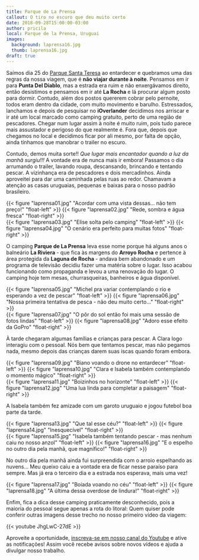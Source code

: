 ```yaml
---
title: Parque de La Prensa
callout: O tiro no escuro que deu muito certo 
date: 2018-09-28T15:00:00-03:00
author: pricila
local: Parque de la Prensa, Uruguai
images:
  background: laprensa16.jpg
  thumb: laprensa16.jpg
draft: true
---
```


Saímos dia 25 do [Parque Santa Teresa](../parque-santa-teresa) ao entardecer e quebramos uma das regras da nossa viagem, que é **não viajar durante à noite**. Pensamos em ir para **Punta Del Diablo**, mas a estrada era ruim e não enxergávamos direito, então desistimos e pensamos em ir até **La Rocha** e lá procurar algum posto para dormir. Contudo, além dos postos quererem cobrar pelo pernoite, todos eram dentro da cidade, com muito movimento e barulho. Estressados, lanchamos e depois de pesquisar no **iOverlander** decidimos nos arriscar e ir até um local marcado como camping gratuito, perto de uma região de pescadores. Chegar num lugar assim à noite é muito ruim, pois tudo parece mais assustador e perigoso do que realmente é. Fora que, depois que chegamos no local e decidimos ficar por ali mesmo, por falta de opção, ainda tínhamos que manobrar o trailer no escuro.

Contudo, demos muita sorte!! *Que lugar mais encantador quando a luz da manhã surgiu!!!* A vontade era de nunca mais ir embora! Passamos o dia arrumando o trailer, lavando roupa, descansando, brincando e tentando pescar. A vizinhança era de pescadores e dois mercadinhos. Ainda aproveitei para dar uma caminhada pelas ruas ao redor. Chamavam a atenção as casas uruguaias, pequenas e baixas para o nosso padrão brasileiro.

<div class="clearfix">
{{< figure "laprensa01.jpg" "Acordar com uma vista dessas... não tem preço!" "float-left" >}}
{{< figure "laprensa02.jpg" "Rede, sombra e água fresca" "float-right" >}}
</div>

<div class="clearfix">
{{< figure "laprensa03.jpg" "Elise solta pelo camping" "float-left" >}}
{{< figure "laprensa04.jpg" "O cenário era perfeito para muitas fotos" "float-right" >}}
</div>

O camping **Parque de La Prensa** leva esse nome porque há alguns anos o balneário **La Riviera** - que fica às margens do **Arroyo Rocha** e pertence à área protegida da **Laguna de Rocha** - andava bem abandonado e um programa de televisão decidiu fazer uma matéria sobre o lugar. Isso acabou funcionando como propaganda e levou a uma renovação do lugar. O camping hoje tem mesas, churrasqueiras, banheiros e água disponível.

<div class="clearfix">
{{< figure "laprensa05.jpg" "Michel pra variar contemplando o rio e esperando a vez de pescar" "float-left" >}}
{{< figure "laprensa06.jpg" "Nossa primeira tentativa de pesca - não deu muito certo..." "float-right" >}}
</div>

<div class="clearfix">
{{< figure "laprensa07.jpg" "O pôr do sol então foi mais uma sessão de fotos lindas" "float-left" >}}
{{< figure "laprensa08.jpg" "Adoro esse efeito da GoPro" "float-right" >}}
</div>

À tarde chegaram algumas famílias e crianças para pescar. A Clara logo interagiu com o pessoal. Nós bem que tentamos pescar, mas não pegamos nada, mesmo depois das crianças darem suas iscas quando foram embora.

<div class="clearfix">
{{< figure "laprensa09.jpg" "Biano voando o drone no entardecer" "float-left" >}}
{{< figure "laprensa10.jpg" "Clara e Isabela também contemplando o momento mágico" "float-right" >}}
</div>

<div class="clearfix">
{{< figure "laprensa11.jpg" "Boizinhos no horizonte" "float-left" >}}
{{< figure "laprensa12.jpg" "Uma lua linda para completar a paisagem" "float-right" >}}
</div>


A Isabela também fez amizade com um garoto uruguaio e jogou futebol boa parte da tarde.

<div class="clearfix">
{{< figure "laprensa13.jpg" "Que tal esse céu?" "float-left" >}}
{{< figure "laprensa14.jpg" "Inesquecível" "float-right" >}}
</div>

<div class="clearfix">
{{< figure "laprensa15.jpg" "Isabela também tentando pescar - mas nenhum caiu no nosso anzol" "float-left" >}}
{{< figure "laprensa16.jpg" "E o espelho no outro dia pela manhã, que magnífico!" "float-right" >}}
</div>

No outro dia pela manhã ainda fui surpreendida com o arroio espelhando as nuvens... Meu queixo caiu e a vontade era de ficar nesse paraíso para sempre. Mas já era o terceiro dia e a estrada nos esperava, mais uma vez!

<div class="clearfix">
{{< figure "laprensa17.jpg" "Boiada voando no céu" "float-left" >}}
{{< figure "laprensa18.jpg" "A última dessa overdose de lindura!" "float-right" >}}
</div>

Enfim, fica a dica desse camping praticamente desconhecido, pois a maioria do pessoal segue apenas a rota do litoral: 
Quem quiser pode conferir outras imagens desse trecho no nosso primeiro vídeo da viagem:

{{< youtube JhgLwC-27dE >}} 

Aproveite a oportunidade, [inscreva-se em nosso canal do Youtube](https://www.youtube.com/6overlanders?sub_confirmation=1) e ative as notificações! Assim você recebe avisos sobre novos vídeos e ajuda a divulgar nosso trabalho.


